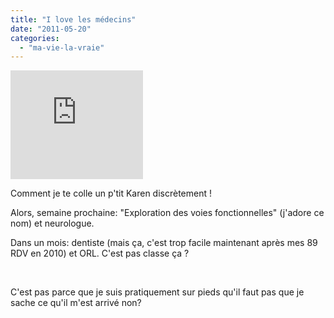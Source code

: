 ```yaml
---
title: "I love les médecins"
date: "2011-05-20"
categories: 
  - "ma-vie-la-vraie"
---
```


<iframe width="212" height="174" src="http://www.youtube.com/embed/d5qSarGGmtk?rel=0" frameborder="0" allowfullscreen></iframe>

Comment je te colle un p'tit Karen discrètement !

Alors, semaine prochaine: "Exploration des voies fonctionnelles" (j'adore ce nom) et neurologue.

Dans un mois: dentiste (mais ça, c'est trop facile maintenant après mes 89 RDV en 2010) et ORL. C'est pas classe ça ?

 

C'est pas parce que je suis pratiquement sur pieds qu'il faut pas que je sache ce qu'il m'est arrivé non?
